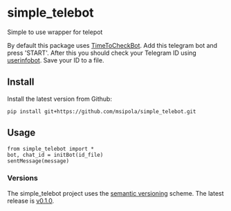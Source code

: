 # simple_telebot
Simple to use wrapper for telepot

By default this package uses [TimeToCheckBot](http://t.me/TimeToCheckBot). Add this telegram bot and press 'START'. After this you should check your Telegram ID using [userinfobot](https://t.me/userinfobot). Save your ID to a file.

## Install

Install the latest version from Github:

`pip install git+https://github.com/msipola/simple_telebot.git`

## Usage

    from simple_telebot import *
    bot, chat_id = initBot(id_file)
    sentMessage(message)

### Versions

The simple_telebot project uses the [semantic versioning](https://semver.org) scheme. The latest release is [v0.1.0](https://github.com/msipola/simple_telebot/releases).